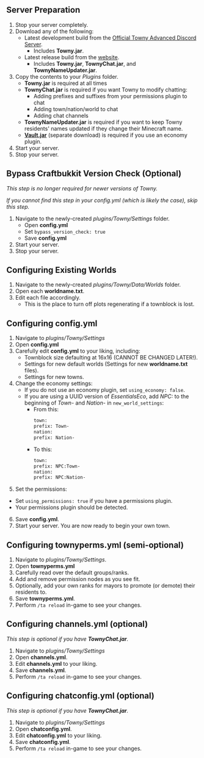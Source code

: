 ## Server Preparation
1. Stop your server completely.
2. Download any of the following:
   * Latest development build from the [Official Towny Advanced Discord Server](https://discord.gg/gnpVs5m).
     * Includes **Towny.jar**.
   * Latest release build from the [website](http://towny.palmergames.com/category/towny-download/towny-release-download/).
     * Includes **Towny.jar**, **TownyChat.jar**, and **TownyNameUpdater.jar**.
3. Copy the contents to your _Plugins_ folder.
   * **Towny.jar** is required at all times
   * **TownyChat.jar** is required if you want Towny to modify chatting:
     * Adding prefixes and suffixes from your permissions plugin to chat
     * Adding town/nation/world to chat
     * Adding chat channels
   * **TownyNameUpdater.jar** is required if you want to keep Towny residents' names updated if they change their Minecraft name.
   * [**Vault.jar**](https://www.spigotmc.org/resources/vault.34315/) (separate download) is required if you use an economy plugin.
4. Start your server.
5. Stop your server.

## Bypass Craftbukkit Version Check (Optional)

_This step is no longer required for newer versions of Towny._

_If you cannot find this step in your config.yml (which is likely the case), skip this step._

1. Navigate to the newly-created *plugins/Towny/Settings* folder.
   * Open **config.yml**
   * Set `bypass_version_check: true`
   * Save **config.yml**
2. Start your server.
3. Stop your server.

## Configuring Existing Worlds
1. Navigate to the newly-created _plugins/Towny/Data/Worlds_ folder.
2. Open each **worldname.txt**.
3. Edit each file accordingly.
   * This is the place to turn off plots regenerating if a townblock is lost.

## Configuring config.yml
1. Navigate to _plugins/Towny/Settings_
2. Open **config.yml**
3. Carefully edit **config.yml** to your liking, including:
   * Townblock size defaulting at 16x16 (CANNOT BE CHANGED LATER!).
   * Settings for new default worlds (Settings for new **worldname.txt** files).
   * Settings for new towns.
4. Change the economy settings:
   * If you do not use an economy plugin, set `using_economy: false`.
   * If you are using a UUID version of _EssentialsEco_, add _NPC:_ to the beginning of _Town-_ and _Nation-_ in `new_world_settings`:
     * From this:
         ```bash
         town:
         prefix: Town-
         nation:
         prefix: Nation-
         ```
     * To this:
         ```bash
         town:
         prefix: NPC:Town-
         nation:
         prefix: NPC:Nation-
         ```
5. Set the permissions:
  * Set `using_permissions: true` if you have a permissions plugin.
  * Your permissions plugin should be detected.
6. Save **config.yml**.
7. Start your server. You are now ready to begin your own town.

## Configuring townyperms.yml (semi-optional)

1. Navigate to _plugins/Towny/Settings_.
2. Open **townyperms.yml**
3. Carefully read over the default groups/ranks.
4. Add and remove permission nodes as you see fit.
5. Optionally, add your own ranks for mayors to promote (or demote) their residents to.
6. Save **townyperms.yml**.
7. Perform `/ta reload` in-game to see your changes.

## Configuring channels.yml (optional)

_This step is optional if you have **TownyChat.jar**._

1. Navigate to _plugins/Towny/Settings_
2. Open **channels.yml**.
3. Edit **channels.yml** to your liking.
4. Save **channels.yml**.
6. Perform `/ta reload` in-game to see your changes.

## Configuring chatconfig.yml (optional)

_This step is optional if you have **TownyChat.jar**._

1. Navigate to _plugins/Towny/Settings_
2. Open **chatconfig.yml**.
3. Edit **chatconfig.yml** to your liking.
4. Save **chatconfig.yml**.
6. Perform `/ta reload` in-game to see your changes.